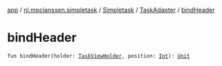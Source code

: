 [app](../../../index.md) / [nl.mpcjanssen.simpletask](../../index.md) / [Simpletask](../index.md) / [TaskAdapter](index.md) / [bindHeader](.)

# bindHeader

`fun bindHeader(holder: `[`TaskViewHolder`](../-task-view-holder/index.md)`, position: `[`Int`](https://kotlinlang.org/api/latest/jvm/stdlib/kotlin/-int/index.html)`): `[`Unit`](https://kotlinlang.org/api/latest/jvm/stdlib/kotlin/-unit/index.html)
